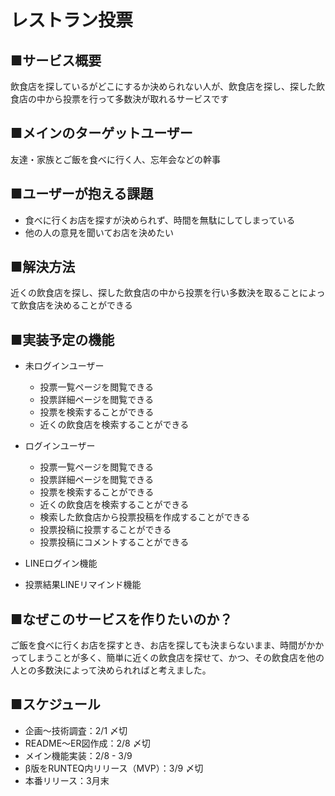 # レストラン投票
## ■サービス概要
飲食店を探しているがどこにするか決められない人が、飲食店を探し、探した飲食店の中から投票を行って多数決が取れるサービスです

## ■メインのターゲットユーザー
友達・家族とご飯を食べに行く人、忘年会などの幹事

## ■ユーザーが抱える課題
- 食べに行くお店を探すが決められず、時間を無駄にしてしまっている
- 他の人の意見を聞いてお店を決めたい

## ■解決方法
近くの飲食店を探し、探した飲食店の中から投票を行い多数決を取ることによって飲食店を決めることができる

## ■実装予定の機能
- 未ログインユーザー
  - 投票一覧ページを閲覧できる
  - 投票詳細ページを閲覧できる
  - 投票を検索することができる
  - 近くの飲食店を検索することができる
- ログインユーザー
  - 投票一覧ページを閲覧できる
  - 投票詳細ページを閲覧できる
  - 投票を検索することができる
  - 近くの飲食店を検索することができる
  - 検索した飲食店から投票投稿を作成することができる
  - 投票投稿に投票することができる
  - 投票投稿にコメントすることができる
  
- LINEログイン機能
- 投票結果LINEリマインド機能

## ■なぜこのサービスを作りたいのか？
ご飯を食べに行くお店を探すとき、お店を探しても決まらないまま、時間がかかってしまうことが多く、簡単に近くの飲食店を探せて、かつ、その飲食店を他の人との多数決によって決められればと考えました。

## ■スケジュール
- 企画〜技術調査：2/1 〆切
- README〜ER図作成：2/8 〆切
- メイン機能実装：2/8 - 3/9
- β版をRUNTEQ内リリース（MVP）：3/9 〆切
- 本番リリース：3月末